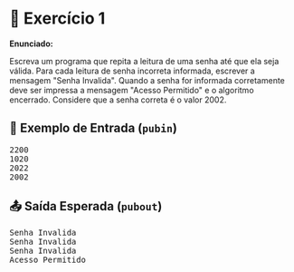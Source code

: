 # 📝 Exercício 1

**Enunciado:**

Escreva um programa que repita a leitura de uma senha até que ela seja válida. Para cada leitura de senha
incorreta informada, escrever a mensagem "Senha Invalida". Quando a senha for informada corretamente deve ser
impressa a mensagem "Acesso Permitido" e o algoritmo encerrado. Considere que a senha correta é o valor 2002.

## 🧾 Exemplo de Entrada (`pubin`)   
<pre>
2200
1020
2022
2002
</pre>

## 📤 Saída Esperada (`pubout`)
<pre>
Senha Invalida
Senha Invalida
Senha Invalida
Acesso Permitido
</pre>
